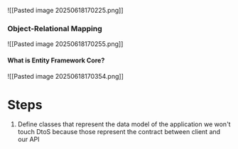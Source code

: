 ![[Pasted image 20250618170225.png]]
### Object-Relational Mapping
![[Pasted image 20250618170255.png]]

#### What is Entity Framework Core?
![[Pasted image 20250618170354.png]]

#  Steps
1. Define classes that represent the data model of the application
	   we won't touch DtoS because those represent the contract between client and our API